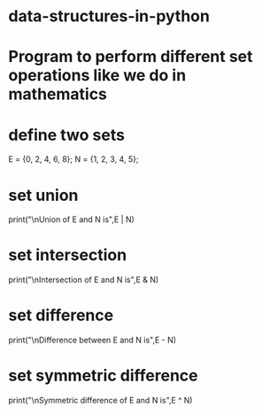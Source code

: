 # data-structures-in-python
# Program to perform different set operations like we do in mathematics

# define two sets
E = {0, 2, 4, 6, 8};
N = {1, 2, 3, 4, 5};

# set union
print("\nUnion of E and N is",E | N)

# set intersection
print("\nIntersection of E and N is",E & N)

# set difference
print("\nDifference between E and N is",E - N)

# set symmetric difference
print("\nSymmetric difference of E and N is",E ^ N)
